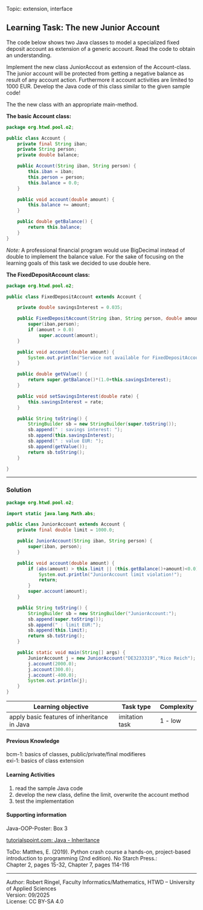 Topic: extension, interface

## Learning Task: The new Junior Account 

The code below shows two Java classes to model a specialized fixed deposit account as extension of a generic account. Read the code to obtain an understanding. 

Implement the new class JuniorAccout as extension of the Account-class. The junior account will be protected from getting a negative balance as result of any account action. Furthermore it account activities are limited to 1000 EUR. Develop the Java code of this class similar to the given sample code!  

The the new class with an appropriate main-method.

**The basic Account class:**
``` java
package org.htwd.pool.o2;

public class Account {
    private final String iban;
    private String person;
    private double balance;

    public Account(String iban, String person) {
        this.iban = iban;
        this.person = person;
        this.balance = 0.0;
    }

    public void account(double amount) {
        this.balance += amount;
    }

    public double getBalance() {
        return this.balance;
    }
}
```
*Note:* A professional financial program would use BigDecimal instead of double to implement the balance value. For the sake of focusing on the learning goals of this task we decided to use double here.

**The FixedDepositAccount class:**
``` java
package org.htwd.pool.o2;

public class FixedDepositAccount extends Account {

    private double savingsInterest = 0.035;

    public FixedDepositAccount(String iban, String person, double amount) {
        super(iban,person);
        if (amount > 0.0)
            super.account(amount);
    }

    public void account(double amount) {
        System.out.println("Service not available for FixedDepositAccount");
    }

    public double getValue() {
        return super.getBalance()*(1.0+this.savingsInterest);
    }

    public void setSavingsInterest(double rate) {
        this.savingsInterest = rate;
    }

    public String toString() {
        StringBuilder sb = new StringBuilder(super.toString());
        sb.append(" : savings interest: ");
        sb.append(this.savingsInterest);
        sb.append(" : value EUR: ");
        sb.append(getValue());
        return sb.toString();
    }

}

```

---------------------------------------

### Solution
 
``` java
package org.htwd.pool.o2;

import static java.lang.Math.abs;

public class JuniorAccount extends Account {
    private final double limit = 1000.0;

    public JuniorAccount(String iban, String person) {
        super(iban, person);
    }

    public void account(double amount) {
        if (abs(amount) > this.limit || (this.getBalance()+amount)<0.0) {
            System.out.println("JuniorAccount limit violation!");
            return;
        }
        super.account(amount);
    }

    public String toString() {
        StringBuilder sb = new StringBuilder("JuniorAccount:");
        sb.append(super.toString());
        sb.append(" : limit EUR:");
        sb.append(this.limit);
        return sb.toString();
    }

    public static void main(String[] args) {
        JuniorAccount j = new JuniorAccount("DE3233319","Rico Reich");
        j.account(2000.0);
        j.account(300.0);
        j.account(-400.0);
        System.out.println(j);
    }
}
```


| **Learning objective**                           | **Task type**   | **Complexity** |
| ------------------------------------------------ | --------------- | -------------- |
| apply basic features of inheritance in Java      | imitation task  | 1 - low        |

#### Previous Knowledge

bcm-1: basics of classes, public/private/final modifieres  
exi-1: basics of class extension 

#### Learning Activities

1) read the sample Java code
2) develop the new class, define the limit, overwrite the account method
3) test the implementation

#### Supporting information

Java-OOP-Poster: Box 3

[tutorialspoint.com: Java - Inheritance](https://www.tutorialspoint.com/java/java_inheritance.htm)  

ToDo: Matthes, E. (2019). Python crash course a hands-on, project-based introduction to programming (2nd edition). No Starch Press.:  
Chapter 2, pages 15-32, Chapter 7, pages 114-116  


---------------------------------------
Author: Robert Ringel, Faculty Informatics/Mathematics, HTWD – University of Applied Sciences  
Version: 09/2025            
License: CC BY-SA 4.0